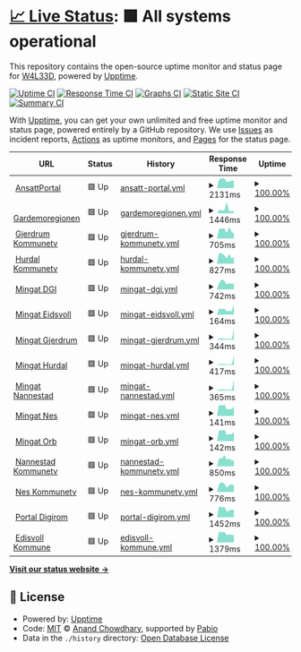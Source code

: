 # [📈 Live Status](https://W4L33D.github.io/DGIURLs): <!--live status--> **🟩 All systems operational**

This repository contains the open-source uptime monitor and status page for [W4L33D](https://W4L33D.github.io/DGIURLs), powered by [Upptime](https://github.com/upptime/upptime).

[![Uptime CI](https://github.com/W4L33D/DGIURLs/workflows/Uptime%20CI/badge.svg)](https://github.com/W4L33D/DGIURLs/actions?query=workflow%3A%22Uptime+CI%22)
[![Response Time CI](https://github.com/W4L33D/DGIURLs/workflows/Response%20Time%20CI/badge.svg)](https://github.com/W4L33D/DGIURLs/actions?query=workflow%3A%22Response+Time+CI%22)
[![Graphs CI](https://github.com/W4L33D/DGIURLs/workflows/Graphs%20CI/badge.svg)](https://github.com/W4L33D/DGIURLs/actions?query=workflow%3A%22Graphs+CI%22)
[![Static Site CI](https://github.com/W4L33D/DGIURLs/workflows/Static%20Site%20CI/badge.svg)](https://github.com/W4L33D/DGIURLs/actions?query=workflow%3A%22Static+Site+CI%22)
[![Summary CI](https://github.com/W4L33D/DGIURLs/workflows/Summary%20CI/badge.svg)](https://github.com/W4L33D/DGIURLs/actions?query=workflow%3A%22Summary+CI%22)

With [Upptime](https://upptime.js.org), you can get your own unlimited and free uptime monitor and status page, powered entirely by a GitHub repository. We use [Issues](https://github.com/W4L33D/DGIURLs/issues) as incident reports, [Actions](https://github.com/W4L33D/DGIURLs/actions) as uptime monitors, and [Pages](https://W4L33D.github.io/DGIURLs) for the status page.

<!--start: status pages-->
<!-- This summary is generated by Upptime (https://github.com/upptime/upptime) -->
<!-- Do not edit this manually, your changes will be overwritten -->
<!-- prettier-ignore -->
| URL | Status | History | Response Time | Uptime |
| --- | ------ | ------- | ------------- | ------ |
| <img alt="" src="https://icons.duckduckgo.com/ip3/ansattportal.dgi.no.ico" height="13"> [AnsattPortal](https://ansattportal.dgi.no/) | 🟩 Up | [ansatt-portal.yml](https://github.com/W4L33D/DGIURLs/commits/HEAD/history/ansatt-portal.yml) | <details><summary><img alt="Response time graph" src="./graphs/ansatt-portal/response-time-week.png" height="20"> 2131ms</summary><br><a href="https://W4L33D.github.io/DGIURLs/history/ansatt-portal"><img alt="Response time 2069" src="https://img.shields.io/endpoint?url=https%3A%2F%2Fraw.githubusercontent.com%2FW4L33D%2FDGIURLs%2FHEAD%2Fapi%2Fansatt-portal%2Fresponse-time.json"></a><br><a href="https://W4L33D.github.io/DGIURLs/history/ansatt-portal"><img alt="24-hour response time 2662" src="https://img.shields.io/endpoint?url=https%3A%2F%2Fraw.githubusercontent.com%2FW4L33D%2FDGIURLs%2FHEAD%2Fapi%2Fansatt-portal%2Fresponse-time-day.json"></a><br><a href="https://W4L33D.github.io/DGIURLs/history/ansatt-portal"><img alt="7-day response time 2131" src="https://img.shields.io/endpoint?url=https%3A%2F%2Fraw.githubusercontent.com%2FW4L33D%2FDGIURLs%2FHEAD%2Fapi%2Fansatt-portal%2Fresponse-time-week.json"></a><br><a href="https://W4L33D.github.io/DGIURLs/history/ansatt-portal"><img alt="30-day response time 2069" src="https://img.shields.io/endpoint?url=https%3A%2F%2Fraw.githubusercontent.com%2FW4L33D%2FDGIURLs%2FHEAD%2Fapi%2Fansatt-portal%2Fresponse-time-month.json"></a><br><a href="https://W4L33D.github.io/DGIURLs/history/ansatt-portal"><img alt="1-year response time 2069" src="https://img.shields.io/endpoint?url=https%3A%2F%2Fraw.githubusercontent.com%2FW4L33D%2FDGIURLs%2FHEAD%2Fapi%2Fansatt-portal%2Fresponse-time-year.json"></a></details> | <details><summary><a href="https://W4L33D.github.io/DGIURLs/history/ansatt-portal">100.00%</a></summary><a href="https://W4L33D.github.io/DGIURLs/history/ansatt-portal"><img alt="All-time uptime 100.00%" src="https://img.shields.io/endpoint?url=https%3A%2F%2Fraw.githubusercontent.com%2FW4L33D%2FDGIURLs%2FHEAD%2Fapi%2Fansatt-portal%2Fuptime.json"></a><br><a href="https://W4L33D.github.io/DGIURLs/history/ansatt-portal"><img alt="24-hour uptime 100.00%" src="https://img.shields.io/endpoint?url=https%3A%2F%2Fraw.githubusercontent.com%2FW4L33D%2FDGIURLs%2FHEAD%2Fapi%2Fansatt-portal%2Fuptime-day.json"></a><br><a href="https://W4L33D.github.io/DGIURLs/history/ansatt-portal"><img alt="7-day uptime 100.00%" src="https://img.shields.io/endpoint?url=https%3A%2F%2Fraw.githubusercontent.com%2FW4L33D%2FDGIURLs%2FHEAD%2Fapi%2Fansatt-portal%2Fuptime-week.json"></a><br><a href="https://W4L33D.github.io/DGIURLs/history/ansatt-portal"><img alt="30-day uptime 100.00%" src="https://img.shields.io/endpoint?url=https%3A%2F%2Fraw.githubusercontent.com%2FW4L33D%2FDGIURLs%2FHEAD%2Fapi%2Fansatt-portal%2Fuptime-month.json"></a><br><a href="https://W4L33D.github.io/DGIURLs/history/ansatt-portal"><img alt="1-year uptime 100.00%" src="https://img.shields.io/endpoint?url=https%3A%2F%2Fraw.githubusercontent.com%2FW4L33D%2FDGIURLs%2FHEAD%2Fapi%2Fansatt-portal%2Fuptime-year.json"></a></details>
| <img alt="" src="https://icons.duckduckgo.com/ip3/gardermoregionen.no.ico" height="13"> [Gardemoregionen](https://gardermoregionen.no/) | 🟩 Up | [gardemoregionen.yml](https://github.com/W4L33D/DGIURLs/commits/HEAD/history/gardemoregionen.yml) | <details><summary><img alt="Response time graph" src="./graphs/gardemoregionen/response-time-week.png" height="20"> 1446ms</summary><br><a href="https://W4L33D.github.io/DGIURLs/history/gardemoregionen"><img alt="Response time 1133" src="https://img.shields.io/endpoint?url=https%3A%2F%2Fraw.githubusercontent.com%2FW4L33D%2FDGIURLs%2FHEAD%2Fapi%2Fgardemoregionen%2Fresponse-time.json"></a><br><a href="https://W4L33D.github.io/DGIURLs/history/gardemoregionen"><img alt="24-hour response time 1191" src="https://img.shields.io/endpoint?url=https%3A%2F%2Fraw.githubusercontent.com%2FW4L33D%2FDGIURLs%2FHEAD%2Fapi%2Fgardemoregionen%2Fresponse-time-day.json"></a><br><a href="https://W4L33D.github.io/DGIURLs/history/gardemoregionen"><img alt="7-day response time 1446" src="https://img.shields.io/endpoint?url=https%3A%2F%2Fraw.githubusercontent.com%2FW4L33D%2FDGIURLs%2FHEAD%2Fapi%2Fgardemoregionen%2Fresponse-time-week.json"></a><br><a href="https://W4L33D.github.io/DGIURLs/history/gardemoregionen"><img alt="30-day response time 1145" src="https://img.shields.io/endpoint?url=https%3A%2F%2Fraw.githubusercontent.com%2FW4L33D%2FDGIURLs%2FHEAD%2Fapi%2Fgardemoregionen%2Fresponse-time-month.json"></a><br><a href="https://W4L33D.github.io/DGIURLs/history/gardemoregionen"><img alt="1-year response time 1133" src="https://img.shields.io/endpoint?url=https%3A%2F%2Fraw.githubusercontent.com%2FW4L33D%2FDGIURLs%2FHEAD%2Fapi%2Fgardemoregionen%2Fresponse-time-year.json"></a></details> | <details><summary><a href="https://W4L33D.github.io/DGIURLs/history/gardemoregionen">100.00%</a></summary><a href="https://W4L33D.github.io/DGIURLs/history/gardemoregionen"><img alt="All-time uptime 100.00%" src="https://img.shields.io/endpoint?url=https%3A%2F%2Fraw.githubusercontent.com%2FW4L33D%2FDGIURLs%2FHEAD%2Fapi%2Fgardemoregionen%2Fuptime.json"></a><br><a href="https://W4L33D.github.io/DGIURLs/history/gardemoregionen"><img alt="24-hour uptime 100.00%" src="https://img.shields.io/endpoint?url=https%3A%2F%2Fraw.githubusercontent.com%2FW4L33D%2FDGIURLs%2FHEAD%2Fapi%2Fgardemoregionen%2Fuptime-day.json"></a><br><a href="https://W4L33D.github.io/DGIURLs/history/gardemoregionen"><img alt="7-day uptime 100.00%" src="https://img.shields.io/endpoint?url=https%3A%2F%2Fraw.githubusercontent.com%2FW4L33D%2FDGIURLs%2FHEAD%2Fapi%2Fgardemoregionen%2Fuptime-week.json"></a><br><a href="https://W4L33D.github.io/DGIURLs/history/gardemoregionen"><img alt="30-day uptime 100.00%" src="https://img.shields.io/endpoint?url=https%3A%2F%2Fraw.githubusercontent.com%2FW4L33D%2FDGIURLs%2FHEAD%2Fapi%2Fgardemoregionen%2Fuptime-month.json"></a><br><a href="https://W4L33D.github.io/DGIURLs/history/gardemoregionen"><img alt="1-year uptime 100.00%" src="https://img.shields.io/endpoint?url=https%3A%2F%2Fraw.githubusercontent.com%2FW4L33D%2FDGIURLs%2FHEAD%2Fapi%2Fgardemoregionen%2Fuptime-year.json"></a></details>
| <img alt="" src="https://icons.duckduckgo.com/ip3/gjerdrum.kommunetv.no.ico" height="13"> [Gjerdrum Kommunetv](https://Gjerdrum.kommunetv.no) | 🟩 Up | [gjerdrum-kommunetv.yml](https://github.com/W4L33D/DGIURLs/commits/HEAD/history/gjerdrum-kommunetv.yml) | <details><summary><img alt="Response time graph" src="./graphs/gjerdrum-kommunetv/response-time-week.png" height="20"> 705ms</summary><br><a href="https://W4L33D.github.io/DGIURLs/history/gjerdrum-kommunetv"><img alt="Response time 685" src="https://img.shields.io/endpoint?url=https%3A%2F%2Fraw.githubusercontent.com%2FW4L33D%2FDGIURLs%2FHEAD%2Fapi%2Fgjerdrum-kommunetv%2Fresponse-time.json"></a><br><a href="https://W4L33D.github.io/DGIURLs/history/gjerdrum-kommunetv"><img alt="24-hour response time 694" src="https://img.shields.io/endpoint?url=https%3A%2F%2Fraw.githubusercontent.com%2FW4L33D%2FDGIURLs%2FHEAD%2Fapi%2Fgjerdrum-kommunetv%2Fresponse-time-day.json"></a><br><a href="https://W4L33D.github.io/DGIURLs/history/gjerdrum-kommunetv"><img alt="7-day response time 705" src="https://img.shields.io/endpoint?url=https%3A%2F%2Fraw.githubusercontent.com%2FW4L33D%2FDGIURLs%2FHEAD%2Fapi%2Fgjerdrum-kommunetv%2Fresponse-time-week.json"></a><br><a href="https://W4L33D.github.io/DGIURLs/history/gjerdrum-kommunetv"><img alt="30-day response time 687" src="https://img.shields.io/endpoint?url=https%3A%2F%2Fraw.githubusercontent.com%2FW4L33D%2FDGIURLs%2FHEAD%2Fapi%2Fgjerdrum-kommunetv%2Fresponse-time-month.json"></a><br><a href="https://W4L33D.github.io/DGIURLs/history/gjerdrum-kommunetv"><img alt="1-year response time 685" src="https://img.shields.io/endpoint?url=https%3A%2F%2Fraw.githubusercontent.com%2FW4L33D%2FDGIURLs%2FHEAD%2Fapi%2Fgjerdrum-kommunetv%2Fresponse-time-year.json"></a></details> | <details><summary><a href="https://W4L33D.github.io/DGIURLs/history/gjerdrum-kommunetv">100.00%</a></summary><a href="https://W4L33D.github.io/DGIURLs/history/gjerdrum-kommunetv"><img alt="All-time uptime 100.00%" src="https://img.shields.io/endpoint?url=https%3A%2F%2Fraw.githubusercontent.com%2FW4L33D%2FDGIURLs%2FHEAD%2Fapi%2Fgjerdrum-kommunetv%2Fuptime.json"></a><br><a href="https://W4L33D.github.io/DGIURLs/history/gjerdrum-kommunetv"><img alt="24-hour uptime 100.00%" src="https://img.shields.io/endpoint?url=https%3A%2F%2Fraw.githubusercontent.com%2FW4L33D%2FDGIURLs%2FHEAD%2Fapi%2Fgjerdrum-kommunetv%2Fuptime-day.json"></a><br><a href="https://W4L33D.github.io/DGIURLs/history/gjerdrum-kommunetv"><img alt="7-day uptime 100.00%" src="https://img.shields.io/endpoint?url=https%3A%2F%2Fraw.githubusercontent.com%2FW4L33D%2FDGIURLs%2FHEAD%2Fapi%2Fgjerdrum-kommunetv%2Fuptime-week.json"></a><br><a href="https://W4L33D.github.io/DGIURLs/history/gjerdrum-kommunetv"><img alt="30-day uptime 100.00%" src="https://img.shields.io/endpoint?url=https%3A%2F%2Fraw.githubusercontent.com%2FW4L33D%2FDGIURLs%2FHEAD%2Fapi%2Fgjerdrum-kommunetv%2Fuptime-month.json"></a><br><a href="https://W4L33D.github.io/DGIURLs/history/gjerdrum-kommunetv"><img alt="1-year uptime 100.00%" src="https://img.shields.io/endpoint?url=https%3A%2F%2Fraw.githubusercontent.com%2FW4L33D%2FDGIURLs%2FHEAD%2Fapi%2Fgjerdrum-kommunetv%2Fuptime-year.json"></a></details>
| <img alt="" src="https://icons.duckduckgo.com/ip3/hurdal.kommunetv.no.ico" height="13"> [Hurdal Kommunetv](https://Hurdal.kommunetv.no) | 🟩 Up | [hurdal-kommunetv.yml](https://github.com/W4L33D/DGIURLs/commits/HEAD/history/hurdal-kommunetv.yml) | <details><summary><img alt="Response time graph" src="./graphs/hurdal-kommunetv/response-time-week.png" height="20"> 827ms</summary><br><a href="https://W4L33D.github.io/DGIURLs/history/hurdal-kommunetv"><img alt="Response time 777" src="https://img.shields.io/endpoint?url=https%3A%2F%2Fraw.githubusercontent.com%2FW4L33D%2FDGIURLs%2FHEAD%2Fapi%2Fhurdal-kommunetv%2Fresponse-time.json"></a><br><a href="https://W4L33D.github.io/DGIURLs/history/hurdal-kommunetv"><img alt="24-hour response time 1043" src="https://img.shields.io/endpoint?url=https%3A%2F%2Fraw.githubusercontent.com%2FW4L33D%2FDGIURLs%2FHEAD%2Fapi%2Fhurdal-kommunetv%2Fresponse-time-day.json"></a><br><a href="https://W4L33D.github.io/DGIURLs/history/hurdal-kommunetv"><img alt="7-day response time 827" src="https://img.shields.io/endpoint?url=https%3A%2F%2Fraw.githubusercontent.com%2FW4L33D%2FDGIURLs%2FHEAD%2Fapi%2Fhurdal-kommunetv%2Fresponse-time-week.json"></a><br><a href="https://W4L33D.github.io/DGIURLs/history/hurdal-kommunetv"><img alt="30-day response time 781" src="https://img.shields.io/endpoint?url=https%3A%2F%2Fraw.githubusercontent.com%2FW4L33D%2FDGIURLs%2FHEAD%2Fapi%2Fhurdal-kommunetv%2Fresponse-time-month.json"></a><br><a href="https://W4L33D.github.io/DGIURLs/history/hurdal-kommunetv"><img alt="1-year response time 777" src="https://img.shields.io/endpoint?url=https%3A%2F%2Fraw.githubusercontent.com%2FW4L33D%2FDGIURLs%2FHEAD%2Fapi%2Fhurdal-kommunetv%2Fresponse-time-year.json"></a></details> | <details><summary><a href="https://W4L33D.github.io/DGIURLs/history/hurdal-kommunetv">100.00%</a></summary><a href="https://W4L33D.github.io/DGIURLs/history/hurdal-kommunetv"><img alt="All-time uptime 100.00%" src="https://img.shields.io/endpoint?url=https%3A%2F%2Fraw.githubusercontent.com%2FW4L33D%2FDGIURLs%2FHEAD%2Fapi%2Fhurdal-kommunetv%2Fuptime.json"></a><br><a href="https://W4L33D.github.io/DGIURLs/history/hurdal-kommunetv"><img alt="24-hour uptime 100.00%" src="https://img.shields.io/endpoint?url=https%3A%2F%2Fraw.githubusercontent.com%2FW4L33D%2FDGIURLs%2FHEAD%2Fapi%2Fhurdal-kommunetv%2Fuptime-day.json"></a><br><a href="https://W4L33D.github.io/DGIURLs/history/hurdal-kommunetv"><img alt="7-day uptime 100.00%" src="https://img.shields.io/endpoint?url=https%3A%2F%2Fraw.githubusercontent.com%2FW4L33D%2FDGIURLs%2FHEAD%2Fapi%2Fhurdal-kommunetv%2Fuptime-week.json"></a><br><a href="https://W4L33D.github.io/DGIURLs/history/hurdal-kommunetv"><img alt="30-day uptime 100.00%" src="https://img.shields.io/endpoint?url=https%3A%2F%2Fraw.githubusercontent.com%2FW4L33D%2FDGIURLs%2FHEAD%2Fapi%2Fhurdal-kommunetv%2Fuptime-month.json"></a><br><a href="https://W4L33D.github.io/DGIURLs/history/hurdal-kommunetv"><img alt="1-year uptime 100.00%" src="https://img.shields.io/endpoint?url=https%3A%2F%2Fraw.githubusercontent.com%2FW4L33D%2FDGIURLs%2FHEAD%2Fapi%2Fhurdal-kommunetv%2Fuptime-year.json"></a></details>
| <img alt="" src="https://icons.duckduckgo.com/ip3/mingat.dgi.no.ico" height="13"> [Mingat DGI](https://mingat.dgi.no/GatGoDGI/api/v1/ping) | 🟩 Up | [mingat-dgi.yml](https://github.com/W4L33D/DGIURLs/commits/HEAD/history/mingat-dgi.yml) | <details><summary><img alt="Response time graph" src="./graphs/mingat-dgi/response-time-week.png" height="20"> 742ms</summary><br><a href="https://W4L33D.github.io/DGIURLs/history/mingat-dgi"><img alt="Response time 662" src="https://img.shields.io/endpoint?url=https%3A%2F%2Fraw.githubusercontent.com%2FW4L33D%2FDGIURLs%2FHEAD%2Fapi%2Fmingat-dgi%2Fresponse-time.json"></a><br><a href="https://W4L33D.github.io/DGIURLs/history/mingat-dgi"><img alt="24-hour response time 898" src="https://img.shields.io/endpoint?url=https%3A%2F%2Fraw.githubusercontent.com%2FW4L33D%2FDGIURLs%2FHEAD%2Fapi%2Fmingat-dgi%2Fresponse-time-day.json"></a><br><a href="https://W4L33D.github.io/DGIURLs/history/mingat-dgi"><img alt="7-day response time 742" src="https://img.shields.io/endpoint?url=https%3A%2F%2Fraw.githubusercontent.com%2FW4L33D%2FDGIURLs%2FHEAD%2Fapi%2Fmingat-dgi%2Fresponse-time-week.json"></a><br><a href="https://W4L33D.github.io/DGIURLs/history/mingat-dgi"><img alt="30-day response time 667" src="https://img.shields.io/endpoint?url=https%3A%2F%2Fraw.githubusercontent.com%2FW4L33D%2FDGIURLs%2FHEAD%2Fapi%2Fmingat-dgi%2Fresponse-time-month.json"></a><br><a href="https://W4L33D.github.io/DGIURLs/history/mingat-dgi"><img alt="1-year response time 662" src="https://img.shields.io/endpoint?url=https%3A%2F%2Fraw.githubusercontent.com%2FW4L33D%2FDGIURLs%2FHEAD%2Fapi%2Fmingat-dgi%2Fresponse-time-year.json"></a></details> | <details><summary><a href="https://W4L33D.github.io/DGIURLs/history/mingat-dgi">100.00%</a></summary><a href="https://W4L33D.github.io/DGIURLs/history/mingat-dgi"><img alt="All-time uptime 100.00%" src="https://img.shields.io/endpoint?url=https%3A%2F%2Fraw.githubusercontent.com%2FW4L33D%2FDGIURLs%2FHEAD%2Fapi%2Fmingat-dgi%2Fuptime.json"></a><br><a href="https://W4L33D.github.io/DGIURLs/history/mingat-dgi"><img alt="24-hour uptime 100.00%" src="https://img.shields.io/endpoint?url=https%3A%2F%2Fraw.githubusercontent.com%2FW4L33D%2FDGIURLs%2FHEAD%2Fapi%2Fmingat-dgi%2Fuptime-day.json"></a><br><a href="https://W4L33D.github.io/DGIURLs/history/mingat-dgi"><img alt="7-day uptime 100.00%" src="https://img.shields.io/endpoint?url=https%3A%2F%2Fraw.githubusercontent.com%2FW4L33D%2FDGIURLs%2FHEAD%2Fapi%2Fmingat-dgi%2Fuptime-week.json"></a><br><a href="https://W4L33D.github.io/DGIURLs/history/mingat-dgi"><img alt="30-day uptime 100.00%" src="https://img.shields.io/endpoint?url=https%3A%2F%2Fraw.githubusercontent.com%2FW4L33D%2FDGIURLs%2FHEAD%2Fapi%2Fmingat-dgi%2Fuptime-month.json"></a><br><a href="https://W4L33D.github.io/DGIURLs/history/mingat-dgi"><img alt="1-year uptime 100.00%" src="https://img.shields.io/endpoint?url=https%3A%2F%2Fraw.githubusercontent.com%2FW4L33D%2FDGIURLs%2FHEAD%2Fapi%2Fmingat-dgi%2Fuptime-year.json"></a></details>
| <img alt="" src="https://icons.duckduckgo.com/ip3/mingat.dgi.no.ico" height="13"> [Mingat Eidsvoll](https://mingat.dgi.no/GatGoEid/api/v1/ping) | 🟩 Up | [mingat-eidsvoll.yml](https://github.com/W4L33D/DGIURLs/commits/HEAD/history/mingat-eidsvoll.yml) | <details><summary><img alt="Response time graph" src="./graphs/mingat-eidsvoll/response-time-week.png" height="20"> 164ms</summary><br><a href="https://W4L33D.github.io/DGIURLs/history/mingat-eidsvoll"><img alt="Response time 140" src="https://img.shields.io/endpoint?url=https%3A%2F%2Fraw.githubusercontent.com%2FW4L33D%2FDGIURLs%2FHEAD%2Fapi%2Fmingat-eidsvoll%2Fresponse-time.json"></a><br><a href="https://W4L33D.github.io/DGIURLs/history/mingat-eidsvoll"><img alt="24-hour response time 176" src="https://img.shields.io/endpoint?url=https%3A%2F%2Fraw.githubusercontent.com%2FW4L33D%2FDGIURLs%2FHEAD%2Fapi%2Fmingat-eidsvoll%2Fresponse-time-day.json"></a><br><a href="https://W4L33D.github.io/DGIURLs/history/mingat-eidsvoll"><img alt="7-day response time 164" src="https://img.shields.io/endpoint?url=https%3A%2F%2Fraw.githubusercontent.com%2FW4L33D%2FDGIURLs%2FHEAD%2Fapi%2Fmingat-eidsvoll%2Fresponse-time-week.json"></a><br><a href="https://W4L33D.github.io/DGIURLs/history/mingat-eidsvoll"><img alt="30-day response time 141" src="https://img.shields.io/endpoint?url=https%3A%2F%2Fraw.githubusercontent.com%2FW4L33D%2FDGIURLs%2FHEAD%2Fapi%2Fmingat-eidsvoll%2Fresponse-time-month.json"></a><br><a href="https://W4L33D.github.io/DGIURLs/history/mingat-eidsvoll"><img alt="1-year response time 140" src="https://img.shields.io/endpoint?url=https%3A%2F%2Fraw.githubusercontent.com%2FW4L33D%2FDGIURLs%2FHEAD%2Fapi%2Fmingat-eidsvoll%2Fresponse-time-year.json"></a></details> | <details><summary><a href="https://W4L33D.github.io/DGIURLs/history/mingat-eidsvoll">100.00%</a></summary><a href="https://W4L33D.github.io/DGIURLs/history/mingat-eidsvoll"><img alt="All-time uptime 100.00%" src="https://img.shields.io/endpoint?url=https%3A%2F%2Fraw.githubusercontent.com%2FW4L33D%2FDGIURLs%2FHEAD%2Fapi%2Fmingat-eidsvoll%2Fuptime.json"></a><br><a href="https://W4L33D.github.io/DGIURLs/history/mingat-eidsvoll"><img alt="24-hour uptime 100.00%" src="https://img.shields.io/endpoint?url=https%3A%2F%2Fraw.githubusercontent.com%2FW4L33D%2FDGIURLs%2FHEAD%2Fapi%2Fmingat-eidsvoll%2Fuptime-day.json"></a><br><a href="https://W4L33D.github.io/DGIURLs/history/mingat-eidsvoll"><img alt="7-day uptime 100.00%" src="https://img.shields.io/endpoint?url=https%3A%2F%2Fraw.githubusercontent.com%2FW4L33D%2FDGIURLs%2FHEAD%2Fapi%2Fmingat-eidsvoll%2Fuptime-week.json"></a><br><a href="https://W4L33D.github.io/DGIURLs/history/mingat-eidsvoll"><img alt="30-day uptime 100.00%" src="https://img.shields.io/endpoint?url=https%3A%2F%2Fraw.githubusercontent.com%2FW4L33D%2FDGIURLs%2FHEAD%2Fapi%2Fmingat-eidsvoll%2Fuptime-month.json"></a><br><a href="https://W4L33D.github.io/DGIURLs/history/mingat-eidsvoll"><img alt="1-year uptime 100.00%" src="https://img.shields.io/endpoint?url=https%3A%2F%2Fraw.githubusercontent.com%2FW4L33D%2FDGIURLs%2FHEAD%2Fapi%2Fmingat-eidsvoll%2Fuptime-year.json"></a></details>
| <img alt="" src="https://icons.duckduckgo.com/ip3/mingat.dgi.no.ico" height="13"> [Mingat Gjerdrum](https://mingat.dgi.no/GatGoGje/api/v1/ping) | 🟩 Up | [mingat-gjerdrum.yml](https://github.com/W4L33D/DGIURLs/commits/HEAD/history/mingat-gjerdrum.yml) | <details><summary><img alt="Response time graph" src="./graphs/mingat-gjerdrum/response-time-week.png" height="20"> 344ms</summary><br><a href="https://W4L33D.github.io/DGIURLs/history/mingat-gjerdrum"><img alt="Response time 179" src="https://img.shields.io/endpoint?url=https%3A%2F%2Fraw.githubusercontent.com%2FW4L33D%2FDGIURLs%2FHEAD%2Fapi%2Fmingat-gjerdrum%2Fresponse-time.json"></a><br><a href="https://W4L33D.github.io/DGIURLs/history/mingat-gjerdrum"><img alt="24-hour response time 175" src="https://img.shields.io/endpoint?url=https%3A%2F%2Fraw.githubusercontent.com%2FW4L33D%2FDGIURLs%2FHEAD%2Fapi%2Fmingat-gjerdrum%2Fresponse-time-day.json"></a><br><a href="https://W4L33D.github.io/DGIURLs/history/mingat-gjerdrum"><img alt="7-day response time 344" src="https://img.shields.io/endpoint?url=https%3A%2F%2Fraw.githubusercontent.com%2FW4L33D%2FDGIURLs%2FHEAD%2Fapi%2Fmingat-gjerdrum%2Fresponse-time-week.json"></a><br><a href="https://W4L33D.github.io/DGIURLs/history/mingat-gjerdrum"><img alt="30-day response time 182" src="https://img.shields.io/endpoint?url=https%3A%2F%2Fraw.githubusercontent.com%2FW4L33D%2FDGIURLs%2FHEAD%2Fapi%2Fmingat-gjerdrum%2Fresponse-time-month.json"></a><br><a href="https://W4L33D.github.io/DGIURLs/history/mingat-gjerdrum"><img alt="1-year response time 179" src="https://img.shields.io/endpoint?url=https%3A%2F%2Fraw.githubusercontent.com%2FW4L33D%2FDGIURLs%2FHEAD%2Fapi%2Fmingat-gjerdrum%2Fresponse-time-year.json"></a></details> | <details><summary><a href="https://W4L33D.github.io/DGIURLs/history/mingat-gjerdrum">100.00%</a></summary><a href="https://W4L33D.github.io/DGIURLs/history/mingat-gjerdrum"><img alt="All-time uptime 100.00%" src="https://img.shields.io/endpoint?url=https%3A%2F%2Fraw.githubusercontent.com%2FW4L33D%2FDGIURLs%2FHEAD%2Fapi%2Fmingat-gjerdrum%2Fuptime.json"></a><br><a href="https://W4L33D.github.io/DGIURLs/history/mingat-gjerdrum"><img alt="24-hour uptime 100.00%" src="https://img.shields.io/endpoint?url=https%3A%2F%2Fraw.githubusercontent.com%2FW4L33D%2FDGIURLs%2FHEAD%2Fapi%2Fmingat-gjerdrum%2Fuptime-day.json"></a><br><a href="https://W4L33D.github.io/DGIURLs/history/mingat-gjerdrum"><img alt="7-day uptime 100.00%" src="https://img.shields.io/endpoint?url=https%3A%2F%2Fraw.githubusercontent.com%2FW4L33D%2FDGIURLs%2FHEAD%2Fapi%2Fmingat-gjerdrum%2Fuptime-week.json"></a><br><a href="https://W4L33D.github.io/DGIURLs/history/mingat-gjerdrum"><img alt="30-day uptime 100.00%" src="https://img.shields.io/endpoint?url=https%3A%2F%2Fraw.githubusercontent.com%2FW4L33D%2FDGIURLs%2FHEAD%2Fapi%2Fmingat-gjerdrum%2Fuptime-month.json"></a><br><a href="https://W4L33D.github.io/DGIURLs/history/mingat-gjerdrum"><img alt="1-year uptime 100.00%" src="https://img.shields.io/endpoint?url=https%3A%2F%2Fraw.githubusercontent.com%2FW4L33D%2FDGIURLs%2FHEAD%2Fapi%2Fmingat-gjerdrum%2Fuptime-year.json"></a></details>
| <img alt="" src="https://icons.duckduckgo.com/ip3/mingat.dgi.no.ico" height="13"> [Mingat Hurdal](https://mingat.dgi.no/GatGoHur/api/v1/ping) | 🟩 Up | [mingat-hurdal.yml](https://github.com/W4L33D/DGIURLs/commits/HEAD/history/mingat-hurdal.yml) | <details><summary><img alt="Response time graph" src="./graphs/mingat-hurdal/response-time-week.png" height="20"> 417ms</summary><br><a href="https://W4L33D.github.io/DGIURLs/history/mingat-hurdal"><img alt="Response time 195" src="https://img.shields.io/endpoint?url=https%3A%2F%2Fraw.githubusercontent.com%2FW4L33D%2FDGIURLs%2FHEAD%2Fapi%2Fmingat-hurdal%2Fresponse-time.json"></a><br><a href="https://W4L33D.github.io/DGIURLs/history/mingat-hurdal"><img alt="24-hour response time 176" src="https://img.shields.io/endpoint?url=https%3A%2F%2Fraw.githubusercontent.com%2FW4L33D%2FDGIURLs%2FHEAD%2Fapi%2Fmingat-hurdal%2Fresponse-time-day.json"></a><br><a href="https://W4L33D.github.io/DGIURLs/history/mingat-hurdal"><img alt="7-day response time 417" src="https://img.shields.io/endpoint?url=https%3A%2F%2Fraw.githubusercontent.com%2FW4L33D%2FDGIURLs%2FHEAD%2Fapi%2Fmingat-hurdal%2Fresponse-time-week.json"></a><br><a href="https://W4L33D.github.io/DGIURLs/history/mingat-hurdal"><img alt="30-day response time 199" src="https://img.shields.io/endpoint?url=https%3A%2F%2Fraw.githubusercontent.com%2FW4L33D%2FDGIURLs%2FHEAD%2Fapi%2Fmingat-hurdal%2Fresponse-time-month.json"></a><br><a href="https://W4L33D.github.io/DGIURLs/history/mingat-hurdal"><img alt="1-year response time 195" src="https://img.shields.io/endpoint?url=https%3A%2F%2Fraw.githubusercontent.com%2FW4L33D%2FDGIURLs%2FHEAD%2Fapi%2Fmingat-hurdal%2Fresponse-time-year.json"></a></details> | <details><summary><a href="https://W4L33D.github.io/DGIURLs/history/mingat-hurdal">100.00%</a></summary><a href="https://W4L33D.github.io/DGIURLs/history/mingat-hurdal"><img alt="All-time uptime 100.00%" src="https://img.shields.io/endpoint?url=https%3A%2F%2Fraw.githubusercontent.com%2FW4L33D%2FDGIURLs%2FHEAD%2Fapi%2Fmingat-hurdal%2Fuptime.json"></a><br><a href="https://W4L33D.github.io/DGIURLs/history/mingat-hurdal"><img alt="24-hour uptime 100.00%" src="https://img.shields.io/endpoint?url=https%3A%2F%2Fraw.githubusercontent.com%2FW4L33D%2FDGIURLs%2FHEAD%2Fapi%2Fmingat-hurdal%2Fuptime-day.json"></a><br><a href="https://W4L33D.github.io/DGIURLs/history/mingat-hurdal"><img alt="7-day uptime 100.00%" src="https://img.shields.io/endpoint?url=https%3A%2F%2Fraw.githubusercontent.com%2FW4L33D%2FDGIURLs%2FHEAD%2Fapi%2Fmingat-hurdal%2Fuptime-week.json"></a><br><a href="https://W4L33D.github.io/DGIURLs/history/mingat-hurdal"><img alt="30-day uptime 100.00%" src="https://img.shields.io/endpoint?url=https%3A%2F%2Fraw.githubusercontent.com%2FW4L33D%2FDGIURLs%2FHEAD%2Fapi%2Fmingat-hurdal%2Fuptime-month.json"></a><br><a href="https://W4L33D.github.io/DGIURLs/history/mingat-hurdal"><img alt="1-year uptime 100.00%" src="https://img.shields.io/endpoint?url=https%3A%2F%2Fraw.githubusercontent.com%2FW4L33D%2FDGIURLs%2FHEAD%2Fapi%2Fmingat-hurdal%2Fuptime-year.json"></a></details>
| <img alt="" src="https://icons.duckduckgo.com/ip3/mingat.dgi.no.ico" height="13"> [Mingat Nannestad](https://mingat.dgi.no/GatGoNan/api/v1/ping) | 🟩 Up | [mingat-nannestad.yml](https://github.com/W4L33D/DGIURLs/commits/HEAD/history/mingat-nannestad.yml) | <details><summary><img alt="Response time graph" src="./graphs/mingat-nannestad/response-time-week.png" height="20"> 365ms</summary><br><a href="https://W4L33D.github.io/DGIURLs/history/mingat-nannestad"><img alt="Response time 184" src="https://img.shields.io/endpoint?url=https%3A%2F%2Fraw.githubusercontent.com%2FW4L33D%2FDGIURLs%2FHEAD%2Fapi%2Fmingat-nannestad%2Fresponse-time.json"></a><br><a href="https://W4L33D.github.io/DGIURLs/history/mingat-nannestad"><img alt="24-hour response time 176" src="https://img.shields.io/endpoint?url=https%3A%2F%2Fraw.githubusercontent.com%2FW4L33D%2FDGIURLs%2FHEAD%2Fapi%2Fmingat-nannestad%2Fresponse-time-day.json"></a><br><a href="https://W4L33D.github.io/DGIURLs/history/mingat-nannestad"><img alt="7-day response time 365" src="https://img.shields.io/endpoint?url=https%3A%2F%2Fraw.githubusercontent.com%2FW4L33D%2FDGIURLs%2FHEAD%2Fapi%2Fmingat-nannestad%2Fresponse-time-week.json"></a><br><a href="https://W4L33D.github.io/DGIURLs/history/mingat-nannestad"><img alt="30-day response time 188" src="https://img.shields.io/endpoint?url=https%3A%2F%2Fraw.githubusercontent.com%2FW4L33D%2FDGIURLs%2FHEAD%2Fapi%2Fmingat-nannestad%2Fresponse-time-month.json"></a><br><a href="https://W4L33D.github.io/DGIURLs/history/mingat-nannestad"><img alt="1-year response time 184" src="https://img.shields.io/endpoint?url=https%3A%2F%2Fraw.githubusercontent.com%2FW4L33D%2FDGIURLs%2FHEAD%2Fapi%2Fmingat-nannestad%2Fresponse-time-year.json"></a></details> | <details><summary><a href="https://W4L33D.github.io/DGIURLs/history/mingat-nannestad">100.00%</a></summary><a href="https://W4L33D.github.io/DGIURLs/history/mingat-nannestad"><img alt="All-time uptime 100.00%" src="https://img.shields.io/endpoint?url=https%3A%2F%2Fraw.githubusercontent.com%2FW4L33D%2FDGIURLs%2FHEAD%2Fapi%2Fmingat-nannestad%2Fuptime.json"></a><br><a href="https://W4L33D.github.io/DGIURLs/history/mingat-nannestad"><img alt="24-hour uptime 100.00%" src="https://img.shields.io/endpoint?url=https%3A%2F%2Fraw.githubusercontent.com%2FW4L33D%2FDGIURLs%2FHEAD%2Fapi%2Fmingat-nannestad%2Fuptime-day.json"></a><br><a href="https://W4L33D.github.io/DGIURLs/history/mingat-nannestad"><img alt="7-day uptime 100.00%" src="https://img.shields.io/endpoint?url=https%3A%2F%2Fraw.githubusercontent.com%2FW4L33D%2FDGIURLs%2FHEAD%2Fapi%2Fmingat-nannestad%2Fuptime-week.json"></a><br><a href="https://W4L33D.github.io/DGIURLs/history/mingat-nannestad"><img alt="30-day uptime 100.00%" src="https://img.shields.io/endpoint?url=https%3A%2F%2Fraw.githubusercontent.com%2FW4L33D%2FDGIURLs%2FHEAD%2Fapi%2Fmingat-nannestad%2Fuptime-month.json"></a><br><a href="https://W4L33D.github.io/DGIURLs/history/mingat-nannestad"><img alt="1-year uptime 100.00%" src="https://img.shields.io/endpoint?url=https%3A%2F%2Fraw.githubusercontent.com%2FW4L33D%2FDGIURLs%2FHEAD%2Fapi%2Fmingat-nannestad%2Fuptime-year.json"></a></details>
| <img alt="" src="https://icons.duckduckgo.com/ip3/mingat.dgi.no.ico" height="13"> [Mingat Nes](https://mingat.dgi.no/GatGoNes/api/v1/ping) | 🟩 Up | [mingat-nes.yml](https://github.com/W4L33D/DGIURLs/commits/HEAD/history/mingat-nes.yml) | <details><summary><img alt="Response time graph" src="./graphs/mingat-nes/response-time-week.png" height="20"> 141ms</summary><br><a href="https://W4L33D.github.io/DGIURLs/history/mingat-nes"><img alt="Response time 135" src="https://img.shields.io/endpoint?url=https%3A%2F%2Fraw.githubusercontent.com%2FW4L33D%2FDGIURLs%2FHEAD%2Fapi%2Fmingat-nes%2Fresponse-time.json"></a><br><a href="https://W4L33D.github.io/DGIURLs/history/mingat-nes"><img alt="24-hour response time 175" src="https://img.shields.io/endpoint?url=https%3A%2F%2Fraw.githubusercontent.com%2FW4L33D%2FDGIURLs%2FHEAD%2Fapi%2Fmingat-nes%2Fresponse-time-day.json"></a><br><a href="https://W4L33D.github.io/DGIURLs/history/mingat-nes"><img alt="7-day response time 141" src="https://img.shields.io/endpoint?url=https%3A%2F%2Fraw.githubusercontent.com%2FW4L33D%2FDGIURLs%2FHEAD%2Fapi%2Fmingat-nes%2Fresponse-time-week.json"></a><br><a href="https://W4L33D.github.io/DGIURLs/history/mingat-nes"><img alt="30-day response time 134" src="https://img.shields.io/endpoint?url=https%3A%2F%2Fraw.githubusercontent.com%2FW4L33D%2FDGIURLs%2FHEAD%2Fapi%2Fmingat-nes%2Fresponse-time-month.json"></a><br><a href="https://W4L33D.github.io/DGIURLs/history/mingat-nes"><img alt="1-year response time 135" src="https://img.shields.io/endpoint?url=https%3A%2F%2Fraw.githubusercontent.com%2FW4L33D%2FDGIURLs%2FHEAD%2Fapi%2Fmingat-nes%2Fresponse-time-year.json"></a></details> | <details><summary><a href="https://W4L33D.github.io/DGIURLs/history/mingat-nes">100.00%</a></summary><a href="https://W4L33D.github.io/DGIURLs/history/mingat-nes"><img alt="All-time uptime 100.00%" src="https://img.shields.io/endpoint?url=https%3A%2F%2Fraw.githubusercontent.com%2FW4L33D%2FDGIURLs%2FHEAD%2Fapi%2Fmingat-nes%2Fuptime.json"></a><br><a href="https://W4L33D.github.io/DGIURLs/history/mingat-nes"><img alt="24-hour uptime 100.00%" src="https://img.shields.io/endpoint?url=https%3A%2F%2Fraw.githubusercontent.com%2FW4L33D%2FDGIURLs%2FHEAD%2Fapi%2Fmingat-nes%2Fuptime-day.json"></a><br><a href="https://W4L33D.github.io/DGIURLs/history/mingat-nes"><img alt="7-day uptime 100.00%" src="https://img.shields.io/endpoint?url=https%3A%2F%2Fraw.githubusercontent.com%2FW4L33D%2FDGIURLs%2FHEAD%2Fapi%2Fmingat-nes%2Fuptime-week.json"></a><br><a href="https://W4L33D.github.io/DGIURLs/history/mingat-nes"><img alt="30-day uptime 100.00%" src="https://img.shields.io/endpoint?url=https%3A%2F%2Fraw.githubusercontent.com%2FW4L33D%2FDGIURLs%2FHEAD%2Fapi%2Fmingat-nes%2Fuptime-month.json"></a><br><a href="https://W4L33D.github.io/DGIURLs/history/mingat-nes"><img alt="1-year uptime 100.00%" src="https://img.shields.io/endpoint?url=https%3A%2F%2Fraw.githubusercontent.com%2FW4L33D%2FDGIURLs%2FHEAD%2Fapi%2Fmingat-nes%2Fuptime-year.json"></a></details>
| <img alt="" src="https://icons.duckduckgo.com/ip3/mingat.dgi.no.ico" height="13"> [Mingat Orb](https://mingat.dgi.no/GatGoOrb/api/v1/ping) | 🟩 Up | [mingat-orb.yml](https://github.com/W4L33D/DGIURLs/commits/HEAD/history/mingat-orb.yml) | <details><summary><img alt="Response time graph" src="./graphs/mingat-orb/response-time-week.png" height="20"> 142ms</summary><br><a href="https://W4L33D.github.io/DGIURLs/history/mingat-orb"><img alt="Response time 135" src="https://img.shields.io/endpoint?url=https%3A%2F%2Fraw.githubusercontent.com%2FW4L33D%2FDGIURLs%2FHEAD%2Fapi%2Fmingat-orb%2Fresponse-time.json"></a><br><a href="https://W4L33D.github.io/DGIURLs/history/mingat-orb"><img alt="24-hour response time 178" src="https://img.shields.io/endpoint?url=https%3A%2F%2Fraw.githubusercontent.com%2FW4L33D%2FDGIURLs%2FHEAD%2Fapi%2Fmingat-orb%2Fresponse-time-day.json"></a><br><a href="https://W4L33D.github.io/DGIURLs/history/mingat-orb"><img alt="7-day response time 142" src="https://img.shields.io/endpoint?url=https%3A%2F%2Fraw.githubusercontent.com%2FW4L33D%2FDGIURLs%2FHEAD%2Fapi%2Fmingat-orb%2Fresponse-time-week.json"></a><br><a href="https://W4L33D.github.io/DGIURLs/history/mingat-orb"><img alt="30-day response time 135" src="https://img.shields.io/endpoint?url=https%3A%2F%2Fraw.githubusercontent.com%2FW4L33D%2FDGIURLs%2FHEAD%2Fapi%2Fmingat-orb%2Fresponse-time-month.json"></a><br><a href="https://W4L33D.github.io/DGIURLs/history/mingat-orb"><img alt="1-year response time 135" src="https://img.shields.io/endpoint?url=https%3A%2F%2Fraw.githubusercontent.com%2FW4L33D%2FDGIURLs%2FHEAD%2Fapi%2Fmingat-orb%2Fresponse-time-year.json"></a></details> | <details><summary><a href="https://W4L33D.github.io/DGIURLs/history/mingat-orb">100.00%</a></summary><a href="https://W4L33D.github.io/DGIURLs/history/mingat-orb"><img alt="All-time uptime 100.00%" src="https://img.shields.io/endpoint?url=https%3A%2F%2Fraw.githubusercontent.com%2FW4L33D%2FDGIURLs%2FHEAD%2Fapi%2Fmingat-orb%2Fuptime.json"></a><br><a href="https://W4L33D.github.io/DGIURLs/history/mingat-orb"><img alt="24-hour uptime 100.00%" src="https://img.shields.io/endpoint?url=https%3A%2F%2Fraw.githubusercontent.com%2FW4L33D%2FDGIURLs%2FHEAD%2Fapi%2Fmingat-orb%2Fuptime-day.json"></a><br><a href="https://W4L33D.github.io/DGIURLs/history/mingat-orb"><img alt="7-day uptime 100.00%" src="https://img.shields.io/endpoint?url=https%3A%2F%2Fraw.githubusercontent.com%2FW4L33D%2FDGIURLs%2FHEAD%2Fapi%2Fmingat-orb%2Fuptime-week.json"></a><br><a href="https://W4L33D.github.io/DGIURLs/history/mingat-orb"><img alt="30-day uptime 100.00%" src="https://img.shields.io/endpoint?url=https%3A%2F%2Fraw.githubusercontent.com%2FW4L33D%2FDGIURLs%2FHEAD%2Fapi%2Fmingat-orb%2Fuptime-month.json"></a><br><a href="https://W4L33D.github.io/DGIURLs/history/mingat-orb"><img alt="1-year uptime 100.00%" src="https://img.shields.io/endpoint?url=https%3A%2F%2Fraw.githubusercontent.com%2FW4L33D%2FDGIURLs%2FHEAD%2Fapi%2Fmingat-orb%2Fuptime-year.json"></a></details>
| <img alt="" src="https://icons.duckduckgo.com/ip3/nannestad.kommunetv.no.ico" height="13"> [Nannestad Kommunetv](https://Nannestad.kommunetv.no) | 🟩 Up | [nannestad-kommunetv.yml](https://github.com/W4L33D/DGIURLs/commits/HEAD/history/nannestad-kommunetv.yml) | <details><summary><img alt="Response time graph" src="./graphs/nannestad-kommunetv/response-time-week.png" height="20"> 850ms</summary><br><a href="https://W4L33D.github.io/DGIURLs/history/nannestad-kommunetv"><img alt="Response time 782" src="https://img.shields.io/endpoint?url=https%3A%2F%2Fraw.githubusercontent.com%2FW4L33D%2FDGIURLs%2FHEAD%2Fapi%2Fnannestad-kommunetv%2Fresponse-time.json"></a><br><a href="https://W4L33D.github.io/DGIURLs/history/nannestad-kommunetv"><img alt="24-hour response time 1230" src="https://img.shields.io/endpoint?url=https%3A%2F%2Fraw.githubusercontent.com%2FW4L33D%2FDGIURLs%2FHEAD%2Fapi%2Fnannestad-kommunetv%2Fresponse-time-day.json"></a><br><a href="https://W4L33D.github.io/DGIURLs/history/nannestad-kommunetv"><img alt="7-day response time 850" src="https://img.shields.io/endpoint?url=https%3A%2F%2Fraw.githubusercontent.com%2FW4L33D%2FDGIURLs%2FHEAD%2Fapi%2Fnannestad-kommunetv%2Fresponse-time-week.json"></a><br><a href="https://W4L33D.github.io/DGIURLs/history/nannestad-kommunetv"><img alt="30-day response time 789" src="https://img.shields.io/endpoint?url=https%3A%2F%2Fraw.githubusercontent.com%2FW4L33D%2FDGIURLs%2FHEAD%2Fapi%2Fnannestad-kommunetv%2Fresponse-time-month.json"></a><br><a href="https://W4L33D.github.io/DGIURLs/history/nannestad-kommunetv"><img alt="1-year response time 782" src="https://img.shields.io/endpoint?url=https%3A%2F%2Fraw.githubusercontent.com%2FW4L33D%2FDGIURLs%2FHEAD%2Fapi%2Fnannestad-kommunetv%2Fresponse-time-year.json"></a></details> | <details><summary><a href="https://W4L33D.github.io/DGIURLs/history/nannestad-kommunetv">100.00%</a></summary><a href="https://W4L33D.github.io/DGIURLs/history/nannestad-kommunetv"><img alt="All-time uptime 100.00%" src="https://img.shields.io/endpoint?url=https%3A%2F%2Fraw.githubusercontent.com%2FW4L33D%2FDGIURLs%2FHEAD%2Fapi%2Fnannestad-kommunetv%2Fuptime.json"></a><br><a href="https://W4L33D.github.io/DGIURLs/history/nannestad-kommunetv"><img alt="24-hour uptime 100.00%" src="https://img.shields.io/endpoint?url=https%3A%2F%2Fraw.githubusercontent.com%2FW4L33D%2FDGIURLs%2FHEAD%2Fapi%2Fnannestad-kommunetv%2Fuptime-day.json"></a><br><a href="https://W4L33D.github.io/DGIURLs/history/nannestad-kommunetv"><img alt="7-day uptime 100.00%" src="https://img.shields.io/endpoint?url=https%3A%2F%2Fraw.githubusercontent.com%2FW4L33D%2FDGIURLs%2FHEAD%2Fapi%2Fnannestad-kommunetv%2Fuptime-week.json"></a><br><a href="https://W4L33D.github.io/DGIURLs/history/nannestad-kommunetv"><img alt="30-day uptime 100.00%" src="https://img.shields.io/endpoint?url=https%3A%2F%2Fraw.githubusercontent.com%2FW4L33D%2FDGIURLs%2FHEAD%2Fapi%2Fnannestad-kommunetv%2Fuptime-month.json"></a><br><a href="https://W4L33D.github.io/DGIURLs/history/nannestad-kommunetv"><img alt="1-year uptime 100.00%" src="https://img.shields.io/endpoint?url=https%3A%2F%2Fraw.githubusercontent.com%2FW4L33D%2FDGIURLs%2FHEAD%2Fapi%2Fnannestad-kommunetv%2Fuptime-year.json"></a></details>
| <img alt="" src="https://icons.duckduckgo.com/ip3/nes.kommunetv.no.ico" height="13"> [Nes Kommunetv](https://nes.kommunetv.no) | 🟩 Up | [nes-kommunetv.yml](https://github.com/W4L33D/DGIURLs/commits/HEAD/history/nes-kommunetv.yml) | <details><summary><img alt="Response time graph" src="./graphs/nes-kommunetv/response-time-week.png" height="20"> 776ms</summary><br><a href="https://W4L33D.github.io/DGIURLs/history/nes-kommunetv"><img alt="Response time 731" src="https://img.shields.io/endpoint?url=https%3A%2F%2Fraw.githubusercontent.com%2FW4L33D%2FDGIURLs%2FHEAD%2Fapi%2Fnes-kommunetv%2Fresponse-time.json"></a><br><a href="https://W4L33D.github.io/DGIURLs/history/nes-kommunetv"><img alt="24-hour response time 863" src="https://img.shields.io/endpoint?url=https%3A%2F%2Fraw.githubusercontent.com%2FW4L33D%2FDGIURLs%2FHEAD%2Fapi%2Fnes-kommunetv%2Fresponse-time-day.json"></a><br><a href="https://W4L33D.github.io/DGIURLs/history/nes-kommunetv"><img alt="7-day response time 776" src="https://img.shields.io/endpoint?url=https%3A%2F%2Fraw.githubusercontent.com%2FW4L33D%2FDGIURLs%2FHEAD%2Fapi%2Fnes-kommunetv%2Fresponse-time-week.json"></a><br><a href="https://W4L33D.github.io/DGIURLs/history/nes-kommunetv"><img alt="30-day response time 737" src="https://img.shields.io/endpoint?url=https%3A%2F%2Fraw.githubusercontent.com%2FW4L33D%2FDGIURLs%2FHEAD%2Fapi%2Fnes-kommunetv%2Fresponse-time-month.json"></a><br><a href="https://W4L33D.github.io/DGIURLs/history/nes-kommunetv"><img alt="1-year response time 731" src="https://img.shields.io/endpoint?url=https%3A%2F%2Fraw.githubusercontent.com%2FW4L33D%2FDGIURLs%2FHEAD%2Fapi%2Fnes-kommunetv%2Fresponse-time-year.json"></a></details> | <details><summary><a href="https://W4L33D.github.io/DGIURLs/history/nes-kommunetv">100.00%</a></summary><a href="https://W4L33D.github.io/DGIURLs/history/nes-kommunetv"><img alt="All-time uptime 100.00%" src="https://img.shields.io/endpoint?url=https%3A%2F%2Fraw.githubusercontent.com%2FW4L33D%2FDGIURLs%2FHEAD%2Fapi%2Fnes-kommunetv%2Fuptime.json"></a><br><a href="https://W4L33D.github.io/DGIURLs/history/nes-kommunetv"><img alt="24-hour uptime 100.00%" src="https://img.shields.io/endpoint?url=https%3A%2F%2Fraw.githubusercontent.com%2FW4L33D%2FDGIURLs%2FHEAD%2Fapi%2Fnes-kommunetv%2Fuptime-day.json"></a><br><a href="https://W4L33D.github.io/DGIURLs/history/nes-kommunetv"><img alt="7-day uptime 100.00%" src="https://img.shields.io/endpoint?url=https%3A%2F%2Fraw.githubusercontent.com%2FW4L33D%2FDGIURLs%2FHEAD%2Fapi%2Fnes-kommunetv%2Fuptime-week.json"></a><br><a href="https://W4L33D.github.io/DGIURLs/history/nes-kommunetv"><img alt="30-day uptime 100.00%" src="https://img.shields.io/endpoint?url=https%3A%2F%2Fraw.githubusercontent.com%2FW4L33D%2FDGIURLs%2FHEAD%2Fapi%2Fnes-kommunetv%2Fuptime-month.json"></a><br><a href="https://W4L33D.github.io/DGIURLs/history/nes-kommunetv"><img alt="1-year uptime 100.00%" src="https://img.shields.io/endpoint?url=https%3A%2F%2Fraw.githubusercontent.com%2FW4L33D%2FDGIURLs%2FHEAD%2Fapi%2Fnes-kommunetv%2Fuptime-year.json"></a></details>
| <img alt="" src="https://icons.duckduckgo.com/ip3/portal2.dgi.no.ico" height="13"> [Portal Digirom](https://portal2.dgi.no) | 🟩 Up | [portal-digirom.yml](https://github.com/W4L33D/DGIURLs/commits/HEAD/history/portal-digirom.yml) | <details><summary><img alt="Response time graph" src="./graphs/portal-digirom/response-time-week.png" height="20"> 1452ms</summary><br><a href="https://W4L33D.github.io/DGIURLs/history/portal-digirom"><img alt="Response time 1395" src="https://img.shields.io/endpoint?url=https%3A%2F%2Fraw.githubusercontent.com%2FW4L33D%2FDGIURLs%2FHEAD%2Fapi%2Fportal-digirom%2Fresponse-time.json"></a><br><a href="https://W4L33D.github.io/DGIURLs/history/portal-digirom"><img alt="24-hour response time 1934" src="https://img.shields.io/endpoint?url=https%3A%2F%2Fraw.githubusercontent.com%2FW4L33D%2FDGIURLs%2FHEAD%2Fapi%2Fportal-digirom%2Fresponse-time-day.json"></a><br><a href="https://W4L33D.github.io/DGIURLs/history/portal-digirom"><img alt="7-day response time 1452" src="https://img.shields.io/endpoint?url=https%3A%2F%2Fraw.githubusercontent.com%2FW4L33D%2FDGIURLs%2FHEAD%2Fapi%2Fportal-digirom%2Fresponse-time-week.json"></a><br><a href="https://W4L33D.github.io/DGIURLs/history/portal-digirom"><img alt="30-day response time 1402" src="https://img.shields.io/endpoint?url=https%3A%2F%2Fraw.githubusercontent.com%2FW4L33D%2FDGIURLs%2FHEAD%2Fapi%2Fportal-digirom%2Fresponse-time-month.json"></a><br><a href="https://W4L33D.github.io/DGIURLs/history/portal-digirom"><img alt="1-year response time 1395" src="https://img.shields.io/endpoint?url=https%3A%2F%2Fraw.githubusercontent.com%2FW4L33D%2FDGIURLs%2FHEAD%2Fapi%2Fportal-digirom%2Fresponse-time-year.json"></a></details> | <details><summary><a href="https://W4L33D.github.io/DGIURLs/history/portal-digirom">100.00%</a></summary><a href="https://W4L33D.github.io/DGIURLs/history/portal-digirom"><img alt="All-time uptime 100.00%" src="https://img.shields.io/endpoint?url=https%3A%2F%2Fraw.githubusercontent.com%2FW4L33D%2FDGIURLs%2FHEAD%2Fapi%2Fportal-digirom%2Fuptime.json"></a><br><a href="https://W4L33D.github.io/DGIURLs/history/portal-digirom"><img alt="24-hour uptime 100.00%" src="https://img.shields.io/endpoint?url=https%3A%2F%2Fraw.githubusercontent.com%2FW4L33D%2FDGIURLs%2FHEAD%2Fapi%2Fportal-digirom%2Fuptime-day.json"></a><br><a href="https://W4L33D.github.io/DGIURLs/history/portal-digirom"><img alt="7-day uptime 100.00%" src="https://img.shields.io/endpoint?url=https%3A%2F%2Fraw.githubusercontent.com%2FW4L33D%2FDGIURLs%2FHEAD%2Fapi%2Fportal-digirom%2Fuptime-week.json"></a><br><a href="https://W4L33D.github.io/DGIURLs/history/portal-digirom"><img alt="30-day uptime 100.00%" src="https://img.shields.io/endpoint?url=https%3A%2F%2Fraw.githubusercontent.com%2FW4L33D%2FDGIURLs%2FHEAD%2Fapi%2Fportal-digirom%2Fuptime-month.json"></a><br><a href="https://W4L33D.github.io/DGIURLs/history/portal-digirom"><img alt="1-year uptime 100.00%" src="https://img.shields.io/endpoint?url=https%3A%2F%2Fraw.githubusercontent.com%2FW4L33D%2FDGIURLs%2FHEAD%2Fapi%2Fportal-digirom%2Fuptime-year.json"></a></details>
| <img alt="" src="https://icons.duckduckgo.com/ip3/www.eidsvoll.kommune.no.ico" height="13"> [Edisvoll Kommune](https://www.Eidsvoll.kommune.no/) | 🟩 Up | [edisvoll-kommune.yml](https://github.com/W4L33D/DGIURLs/commits/HEAD/history/edisvoll-kommune.yml) | <details><summary><img alt="Response time graph" src="./graphs/edisvoll-kommune/response-time-week.png" height="20"> 1379ms</summary><br><a href="https://W4L33D.github.io/DGIURLs/history/edisvoll-kommune"><img alt="Response time 1371" src="https://img.shields.io/endpoint?url=https%3A%2F%2Fraw.githubusercontent.com%2FW4L33D%2FDGIURLs%2FHEAD%2Fapi%2Fedisvoll-kommune%2Fresponse-time.json"></a><br><a href="https://W4L33D.github.io/DGIURLs/history/edisvoll-kommune"><img alt="24-hour response time 1639" src="https://img.shields.io/endpoint?url=https%3A%2F%2Fraw.githubusercontent.com%2FW4L33D%2FDGIURLs%2FHEAD%2Fapi%2Fedisvoll-kommune%2Fresponse-time-day.json"></a><br><a href="https://W4L33D.github.io/DGIURLs/history/edisvoll-kommune"><img alt="7-day response time 1379" src="https://img.shields.io/endpoint?url=https%3A%2F%2Fraw.githubusercontent.com%2FW4L33D%2FDGIURLs%2FHEAD%2Fapi%2Fedisvoll-kommune%2Fresponse-time-week.json"></a><br><a href="https://W4L33D.github.io/DGIURLs/history/edisvoll-kommune"><img alt="30-day response time 1369" src="https://img.shields.io/endpoint?url=https%3A%2F%2Fraw.githubusercontent.com%2FW4L33D%2FDGIURLs%2FHEAD%2Fapi%2Fedisvoll-kommune%2Fresponse-time-month.json"></a><br><a href="https://W4L33D.github.io/DGIURLs/history/edisvoll-kommune"><img alt="1-year response time 1371" src="https://img.shields.io/endpoint?url=https%3A%2F%2Fraw.githubusercontent.com%2FW4L33D%2FDGIURLs%2FHEAD%2Fapi%2Fedisvoll-kommune%2Fresponse-time-year.json"></a></details> | <details><summary><a href="https://W4L33D.github.io/DGIURLs/history/edisvoll-kommune">100.00%</a></summary><a href="https://W4L33D.github.io/DGIURLs/history/edisvoll-kommune"><img alt="All-time uptime 100.00%" src="https://img.shields.io/endpoint?url=https%3A%2F%2Fraw.githubusercontent.com%2FW4L33D%2FDGIURLs%2FHEAD%2Fapi%2Fedisvoll-kommune%2Fuptime.json"></a><br><a href="https://W4L33D.github.io/DGIURLs/history/edisvoll-kommune"><img alt="24-hour uptime 100.00%" src="https://img.shields.io/endpoint?url=https%3A%2F%2Fraw.githubusercontent.com%2FW4L33D%2FDGIURLs%2FHEAD%2Fapi%2Fedisvoll-kommune%2Fuptime-day.json"></a><br><a href="https://W4L33D.github.io/DGIURLs/history/edisvoll-kommune"><img alt="7-day uptime 100.00%" src="https://img.shields.io/endpoint?url=https%3A%2F%2Fraw.githubusercontent.com%2FW4L33D%2FDGIURLs%2FHEAD%2Fapi%2Fedisvoll-kommune%2Fuptime-week.json"></a><br><a href="https://W4L33D.github.io/DGIURLs/history/edisvoll-kommune"><img alt="30-day uptime 100.00%" src="https://img.shields.io/endpoint?url=https%3A%2F%2Fraw.githubusercontent.com%2FW4L33D%2FDGIURLs%2FHEAD%2Fapi%2Fedisvoll-kommune%2Fuptime-month.json"></a><br><a href="https://W4L33D.github.io/DGIURLs/history/edisvoll-kommune"><img alt="1-year uptime 100.00%" src="https://img.shields.io/endpoint?url=https%3A%2F%2Fraw.githubusercontent.com%2FW4L33D%2FDGIURLs%2FHEAD%2Fapi%2Fedisvoll-kommune%2Fuptime-year.json"></a></details>

<!--end: status pages-->

[**Visit our status website →**](https://W4L33D.github.io/DGIURLs)

## 📄 License

- Powered by: [Upptime](https://github.com/upptime/upptime)
- Code: [MIT](./LICENSE) © [Anand Chowdhary](https://anandchowdhary.com), supported by [Pabio](https://pabio.com)
- Data in the `./history` directory: [Open Database License](https://opendatacommons.org/licenses/odbl/1-0/)
